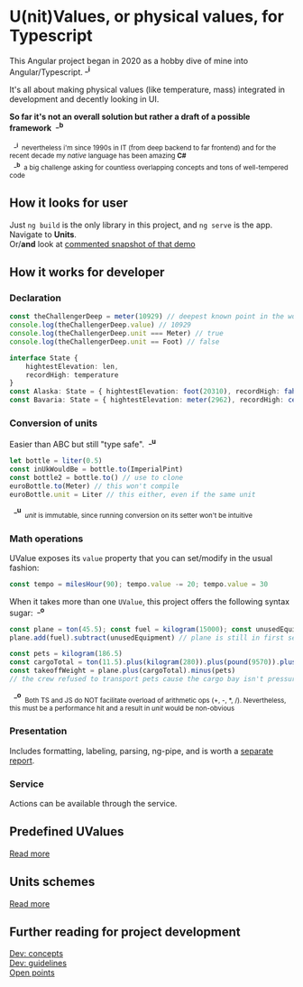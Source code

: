# U(nit)Values, or physical values, for Typescript

This Angular project began in 2020 as a hobby dive of mine into Angular/Typescript.&nbsp;<sup>**_i**</sup>

It's all about making physical values (like temperature, mass) integrated in development and decently looking in UI.

**So far it's not an overall solution but rather a draft of a possible framework**&nbsp;&nbsp;<sup>**_b**</sup>

&nbsp;&nbsp;<sub><sup>**_i**</sup>&nbsp;&nbsp;nevertheless i'm since 1990s in IT (from deep backend to far frontend) and for the recent decade my *native* language has been amazing **C#**</sub>\
&nbsp;&nbsp;<sub><sup>**_b**</sup>&nbsp;&nbsp;a big challenge asking for countless overlapping concepts and tons of well-tempered code</sub>

## How it looks for user

Just `ng build` is the only library in this project, and `ng serve` is the app. Navigate to **Units**.\
Or/**and** look at [commented snapshot of that demo](readme+/img_aircrafts-commented.jpg)

## How it works for developer

### Declaration

```typescript
const theChallengerDeep = meter(10929) // deepest known point in the world ocean 
console.log(theChallengerDeep.value) // 10929
console.log(theChallengerDeep.unit === Meter) // true
console.log(theChallengerDeep.unit == Foot) // false

interface State {
    hightestElevation: len,
    recordHigh: temperature
}
const Alaska: State = { hightestElevation: foot(20310), recordHigh: fahrenheit(100) }
const Bavaria: State = { hightestElevation: meter(2962), recordHigh: celsius(40.3) }
```
### Conversion of units

Easier than ABC but still "type safe".&nbsp;&nbsp;<sup>**_u**</sup>
```typescript
let bottle = liter(0.5)
const inUkWouldBe = bottle.to(ImperialPint)
const bottle2 = bottle.to() // use to clone
euroBottle.to(Meter) // this won't compile
euroBottle.unit = Liter // this either, even if the same unit
```
&nbsp;&nbsp;<sup>**_u**</sup><sub>&nbsp;&nbsp;*unit* is immutable, since running conversion on its setter won't be intuitive</sub>

### Math operations

UValue exposes its `value` property that you can set/modify in the usual fashion:
```typescript 
const tempo = milesHour(90); tempo.value -= 20; tempo.value = 30 
```

 When it takes more than one `UValue`, this project offers the following syntax sugar:&nbsp;&nbsp;<sup>**_o**</sup>
```typescript 
const plane = ton(45.5); const fuel = kilogram(15000); const unusedEquipment = kilogram(15 * 75)
plane.add(fuel).subtract(unusedEquipment) // plane is still in first set tons

const pets = kilogram(186.5)
const cargoTotal = ton(11.5).plus(kilogram(280)).plus(pound(9570)).plus(pets) // also tons
const takeoffWeight = plane.plus(cargoTotal).minus(pets)
// the crew refused to transport pets cause the cargo bay isn't pressurized
```
&nbsp;&nbsp;<sup>**_o**</sup><sub>&nbsp;&nbsp;Both TS and JS do NOT facilitate overload of arithmetic ops (+, -, *, /). Nevertheless, this must be a performance hit and a result in *unit* would be non-obvious</sub>

### Presentation

Includes formatting, labeling, parsing, ng-pipe, and is worth a [separate report](readme+/doc_uval-presentation.md).

### Service

Actions can be available through the service.

## Predefined UValues

[Read more](readme+/doc_predefined-uvalues.md)

## Units schemes

[Read more](readme+/doc_uvalues-schemes.md)

## Further reading for project development

[Dev: concepts](readme+/_project_concepts.md)\
[Dev: guidelines](readme+/dev_guidelines.md)\
[Open points](readme+/doc_open-points.md)
